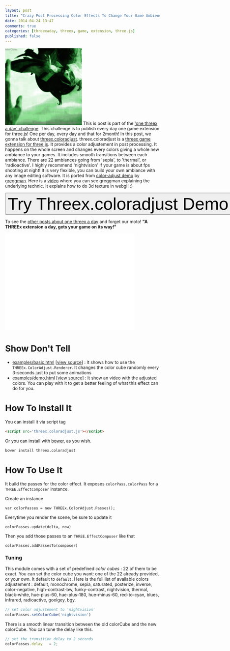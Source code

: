 ```yaml
---
layout: post
title: "Crazy Post Processing Color Effects To Change Your Game Ambience With Threex.coloradjust Game Extension For Three.js"
date: 2014-04-24 13:47
comments: true
categories: [threexaday, threex, game, extension, three.js]
published: false
---
```


<a href='http://jeromeetienne.github.io/threex.coloradjust/examples/demo.html' target='_blank'><img class="right" src="https://raw.githubusercontent.com/jeromeetienne/threex.coloradjust/master/examples/images/screenshot-threex-coloradjust-512x512.jpg" width="250" height="250"></a>
This is post is part of the ['one threex a day' challenge](/blog/categories/threexaday/). 
This challenge is to publish every day one game extension for three.js!
One per day, every day and that for 2month!
In this post, we gonna talk about 
[threex.coloradjust](http://www.threejsgames.com/extensions/#threex.coloradjust).
threex.coloradjust is a 
[threex game extension for three.js](http://www.threejsgames.com/extensions/).
It provides a color adjustement in post processing.
It happens on the whole screen and changes every colors giving a whole new ambiance to your games.
It includes smooth transitions between each ambiance.
There are 22 ambiances going from 'sepia', to 'thermal', or 'radioactive'.
I highly recommend 'nightvision' if your game is about fps shooting at night!
It is very flexible, you can build your own ambiance with any image editing software.
It is ported from
[color-adjust demo](http://webglsamples.googlecode.com/hg/color-adjust/color-adjust.html)
by
[greggman](http://greggman.com/).
Here is a [video](http://www.youtube.com/watch?v=rfQ8rKGTVlg#t=25m03s)
where you can see greggman explaining the underlying technic.
It explains how to do 3d texture in webgl! :)

<a href='http://jeromeetienne.github.io/threex.coloradjust/examples/demo.html' target='_blank'><input type="button" value='Try Threex.coloradjust Demo Now' style='font-size:400%;' /></a>

To see the [other posts about one threex a day](/blog/categories/threexaday/) and forget our moto!
**"A THREEx extension a day, gets your game on its way!"**

<!-- more -->

<iframe width="420" height="315" src="//www.youtube.com/embed/jhCKQqVIcG0" frameborder="0" allowfullscreen></iframe>



Show Don't Tell
===============
* [examples/basic.html](http://jeromeetienne.github.io/threex.coloradjust/examples/basic.html)
\[[view source](https://github.com/jeromeetienne/threex.coloradjust/blob/master/examples/basic.html)\] :
It shows how to use the ```THREEx.ColorAdjust.Renderer```.
It changes the color cube randomly every 3-seconds just to put some animations
* [examples/demo.html](http://jeromeetienne.github.io/threex.coloradjust/examples/demo.html)
\[[view source](https://github.com/jeromeetienne/threex.coloradjust/blob/master/examples/demo.html)\] :
It show an video with the adjusted colors. 
You can play with it to get a better feeling of what this effect can do for you.

How To Install It
=================

You can install it via script tag

```html
<script src='threex.coloradjust.js'></script>
```

Or you can install with [bower](http://bower.io/), as you wish.

```bash
bower install threex.coloradjust
```

How To Use It
=============

It build the passes for the color effect.
It exposes ```colorPass.colorPass``` for a ```THREE.EffectComposer``` instance.

Create an instance

```
var colorPasses = new THREEx.ColorAdjust.Passes();
```

Everytime you render the scene, be sure to update it

```
colorPasses.update(delta, now)      
```

Then you add those passes to an ```THREE.EffectComposer``` like that

```
colorPasses.addPassesTo(composer)
```

### Tuning

This module comes with a set of predefined *color cubes* : 22 of them to be exact.
You can set the color cube you want: one of the 22 already provided, or your own. 
It default to ```default```.
Here is the full list of available colors adjustement : default,
monochrome,
sepia,
saturated,
posterize,
inverse,
color-negative,
high-contrast-bw,
funky-contrast,
nightvision,
thermal,
black-white,
hue-plus-60,
hue-plus-180,
hue-minus-60,
red-to-cyan,
blues,
infrared,
radioactive,
goolgey,
bgy.

```javascript
// set color adjustement to 'nightvision'
colorPasses.setColorCube('nightvision')
```

There is a smooth linear transition between the old colorCube and the new colorCube. 
You can tune the delay like this.

```javascript
// set the transition delay to 2 seconds
colorPasses.delay   = 2;
```


